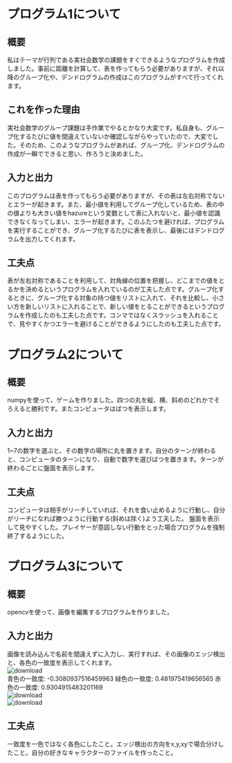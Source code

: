 # プログラム1について
## 概要
私はテーマが行列である実社会数学の課題をすぐできるようなプログラムを作成しました。事前に距離を計算して、表を作ってもらう必要がありますが、それ以降のグループ化や、デンドログラムの作成はこのプログラムがすべて行ってくれます。
## これを作った理由
実社会数学のグループ課題は手作業でやるとかなり大変です。私自身も、グループ化するたびに値を間違えていないか確認しながらやっていたので、大変でした。そのため、このようなプログラムがあれば、グループ化、デンドログラムの作成が一瞬でできると思い、作ろうと決めました。
## 入力と出力
このプログラムは表を作ってもらう必要がありますが、その表は左右対称でないとエラーが起きます。また、最小値を利用してグループ化しているため、表の中の値よりも大きい値をhazureという変数として表に入れないと、最小値を認識できなくなってしまい、エラーが起きます。このふたつを避ければ、プログラムを実行することができ、グループ化するたびに表を表示し、最後にはデンドログラムを出力してくれます。
## 工夫点
表が左右対称であることを利用して、対角線の位置を把握し、どこまでの値をとるかを決めるというプログラムを入れているのが工夫した点です。グループ化するときに、グループ化する対象の持つ値をリストに入れて、それを比較し、小さい方を新しいリストに入れることで、新しい値をとることができるというプログラムを作成したのも工夫した点です。コンマではなくスラッシュを入れることで、見やすくかつエラーを避けることができるようにしたのも工夫した点です。
# プログラム2について
## 概要
numpyを使って、ゲームを作りました。四つの丸を縦、横、斜めのどれかでそろえると勝利です。またコンピュータはばつを表示します。
## 入力と出力
1~7の数字を選ぶと、その数字の場所に丸を置きます。自分のターンが終わると、コンピュータのターンになり、自動で数字を選びばつを置きます。ターンが終わるごとに盤面を表示します。
## 工夫点
コンピュータは相手がリーチしていれば、それを食い止めるように行動し、自分がリーチになれば勝つように行動する(斜めは除く)よう工夫した。
盤面を表示して見やすくした。プレイヤーが意図しない行動をとった場合プログラムを強制終了するようにした。
# プログラム3について
## 概要
opencvを使って、画像を編集するプログラムを作りました。
## 入力と出力
画像を読み込んで名前を間違えずに入力し、実行すれば、その画像のエッジ検出と、各色の一致度を表示してくれます。  
![download](https://github.com/yossy-goddog/Prog2kakushin/assets/153153319/a77e53ea-70dc-443c-9a05-686e15c12c14)  
青色の一致度: -0.3080937516459963
緑色の一致度: 0.481975419656565
赤色の一致度: 0.9304915483201169  
![download](https://github.com/yossy-goddog/Prog2kakushin/assets/153153319/b6d6a3b9-0480-44ad-b31c-b920b3afc2ee)  
![download](https://github.com/yossy-goddog/Prog2kakushin/assets/153153319/45e7fdea-1ead-43f5-92f8-032e5154c11d)
## 工夫点
一致度を一色ではなく各色にしたこと。エッジ検出の方向をx,y,xyで場合分けしたこと。自分の好きなキャラクターのファイルを作ったこと。
